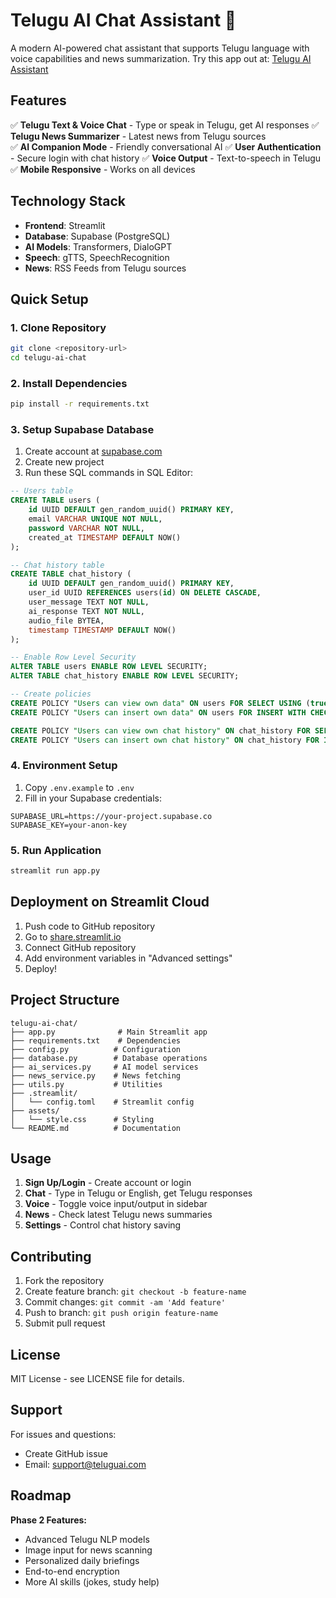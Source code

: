 # Telugu AI Chat Assistant 🤖

A modern AI-powered chat assistant that supports Telugu language with voice capabilities and news summarization.
Try this app out at: [Telugu AI Assistant](https://telugu-chat-ai.streamlit.app)

## Features

✅ **Telugu Text & Voice Chat** - Type or speak in Telugu, get AI responses
✅ **Telugu News Summarizer** - Latest news from Telugu sources  
✅ **AI Companion Mode** - Friendly conversational AI
✅ **User Authentication** - Secure login with chat history
✅ **Voice Output** - Text-to-speech in Telugu
✅ **Mobile Responsive** - Works on all devices

## Technology Stack

- **Frontend**: Streamlit
- **Database**: Supabase (PostgreSQL)
- **AI Models**: Transformers, DialoGPT
- **Speech**: gTTS, SpeechRecognition
- **News**: RSS Feeds from Telugu sources

## Quick Setup

### 1. Clone Repository
```bash
git clone <repository-url>
cd telugu-ai-chat
```

### 2. Install Dependencies
```bash
pip install -r requirements.txt
```

### 3. Setup Supabase Database

1. Create account at [supabase.com](https://supabase.com)
2. Create new project
3. Run these SQL commands in SQL Editor:

```sql
-- Users table
CREATE TABLE users (
    id UUID DEFAULT gen_random_uuid() PRIMARY KEY,
    email VARCHAR UNIQUE NOT NULL,
    password VARCHAR NOT NULL,
    created_at TIMESTAMP DEFAULT NOW()
);

-- Chat history table
CREATE TABLE chat_history (
    id UUID DEFAULT gen_random_uuid() PRIMARY KEY,
    user_id UUID REFERENCES users(id) ON DELETE CASCADE,
    user_message TEXT NOT NULL,
    ai_response TEXT NOT NULL,
    audio_file BYTEA,
    timestamp TIMESTAMP DEFAULT NOW()
);

-- Enable Row Level Security
ALTER TABLE users ENABLE ROW LEVEL SECURITY;
ALTER TABLE chat_history ENABLE ROW LEVEL SECURITY;

-- Create policies
CREATE POLICY "Users can view own data" ON users FOR SELECT USING (true);
CREATE POLICY "Users can insert own data" ON users FOR INSERT WITH CHECK (true);

CREATE POLICY "Users can view own chat history" ON chat_history FOR SELECT USING (true);
CREATE POLICY "Users can insert own chat history" ON chat_history FOR INSERT WITH CHECK (true);
```

### 4. Environment Setup

1. Copy `.env.example` to `.env`
2. Fill in your Supabase credentials:
```env
SUPABASE_URL=https://your-project.supabase.co
SUPABASE_KEY=your-anon-key
```

### 5. Run Application
```bash
streamlit run app.py
```

## Deployment on Streamlit Cloud

1. Push code to GitHub repository
2. Go to [share.streamlit.io](https://share.streamlit.io)
3. Connect GitHub repository
4. Add environment variables in "Advanced settings"
5. Deploy!

## Project Structure

```
telugu-ai-chat/
├── app.py              # Main Streamlit app
├── requirements.txt    # Dependencies
├── config.py          # Configuration
├── database.py        # Database operations
├── ai_services.py     # AI model services
├── news_service.py    # News fetching
├── utils.py           # Utilities
├── .streamlit/
│   └── config.toml    # Streamlit config
├── assets/
│   └── style.css      # Styling
└── README.md          # Documentation
```

## Usage

1. **Sign Up/Login** - Create account or login
2. **Chat** - Type in Telugu or English, get Telugu responses
3. **Voice** - Toggle voice input/output in sidebar
4. **News** - Check latest Telugu news summaries
5. **Settings** - Control chat history saving

## Contributing

1. Fork the repository
2. Create feature branch: `git checkout -b feature-name`
3. Commit changes: `git commit -am 'Add feature'`
4. Push to branch: `git push origin feature-name`
5. Submit pull request

## License

MIT License - see LICENSE file for details.

## Support

For issues and questions:
- Create GitHub issue
- Email: support@teluguai.com

## Roadmap

**Phase 2 Features:**
- Advanced Telugu NLP models
- Image input for news scanning  
- Personalized daily briefings
- End-to-end encryption
- More AI skills (jokes, study help)
